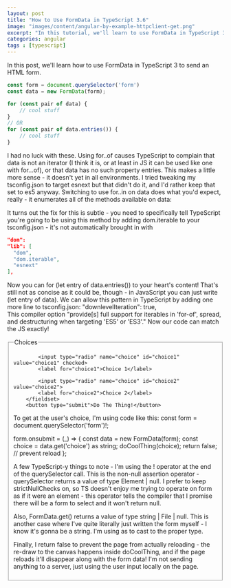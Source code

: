 ```yaml
---
layout: post
title: "How to Use FormData in TypeScript 3.6"
image: "images/content/angular-by-example-httpclient-get.png"
excerpt: "In this tutorial, we'll learn to use FormData in TypeScript 3" 
categories: angular
tags : [typescript] 
---
```


In this post, we'll learn how to use FormData in TypeScript 3 to send an HTML form.

```ts
const form = document.querySelector('form')
const data = new FormData(form);

for (const pair of data) {
    // cool stuff
}
// OR
for (const pair of data.entries()) {
    // cool stuff
}
```

I had no luck with these. Using for..of causes TypeScript to complain that data is not an iterator (I think it is, or at least in JS it can be used like one with for...of), or that data has no such property entries. This makes a little more sense - it doesn't yet in all environments. I tried tweaking my tsconfig.json to target esnext but that didn't do it, and I'd rather keep that set to es5 anyway. Switching to use for..in on data does what you'd expect, really - it enumerates all of the methods available on data:

It turns out the fix for this is subtle - you need to specifically tell TypeScript you're going to be using this method by adding dom.iterable to your tsconfig.json - it's not automatically brought in with 

```json
"dom":
"lib": [
  "dom",
  "dom.iterable",
  "esnext"
],
```

Now you can for (let entry of data.entries()) to your heart's content! That's still not as concise as it could be, though - in JavaScript you can just write (let entry of data). We can allow this pattern in TypeScript by adding one more line to tsconfig.json:
"downlevelIteration": true,    
This compiler option "provide[s] full support for iterables in 'for-of', spread, and destructuring when targeting 'ES5' or 'ES3'." Now our code can match the JS exactly!

<form>
        <fieldset>
            <legend>Choices</legend>

            <input type="radio" name="choice" id="choice1" value="choice1" checked>
            <label for="choice1">Choice 1</label>

            <input type="radio" name="choice" id="choice2" value="choice2">
            <label for="choice2">Choice 2</label>
        </fieldset>
        <button type="submit">Do The Thing!</button>
</form>
To get at the user's choice, I'm using code like this:
const form = document.querySelector('form')!;

form.onsubmit = (_) => {
  const data = new FormData(form);
  const choice = data.get('choice') as string;
  doCoolThing(choice);
  return false; // prevent reload
};


A few TypeScript-y things to note - I'm using the ! operator at the end of the querySelector call. This is the non-null assertion operator - querySelector returns a value of type Element | null. I prefer to keep strictNullChecks on, so TS doesn't enjoy me trying to operate on form as if it were an element - this operator tells the compiler that I promise there will be a form to select and it won't return null.

Also, FormData.get() returns a value of type string | File | null. This is another case where I've quite literally just written the form myself - I know it's gonna be a string. I'm using as to cast to the proper type.

Finally, I return false to prevent the page from actually reloading - the re-draw to the canvas happens inside doCoolThing, and if the page reloads it'll disappear along with the form data! I'm not sending anything to a server, just using the user input locally on the page.

